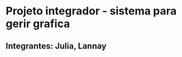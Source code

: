 <html>
<head>

</head>
  <body>
    <h1>Projeto integrador - sistema para gerir grafica </h1>
    <h2> Integrantes: Julia, Lannay </h2>
  </body>
</html>
